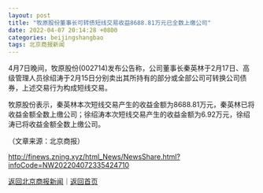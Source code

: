 ```yaml
---
layout: post
title: "牧原股份董事长可转债短线交易收益8688.81万元已全数上缴公司"
date: 2022-04-07 20:14:28 +0800
categories: beijingshangbao
tags: 北京商报新闻
---
```

<p>4月7日晚间，牧原股份(002714)发布公告称，公司董事长秦英林于2月17日、高级管理人员徐绍涛于2月15日分别卖出其所持有的部分或全部公司可转换公司债券，上述交易行为构成短线交易。</p>
 <p>牧原股份表示，秦英林本次短线交易产生的收益金额为8688.81万元，秦英林已将收益金额全数上缴公司；徐绍涛本次短线交易产生的收益金额为6.92万元，徐绍涛已将收益金额全数上缴公司。</p><p class="em_media">（文章来源：北京商报）</p>

<http://finews.zning.xyz/html_News/NewsShare.html?infoCode=NW202204072335424710>

[返回北京商报新闻](//finews.withounder.com/category/beijingshangbao.html)｜[返回首页](//finews.withounder.com/)